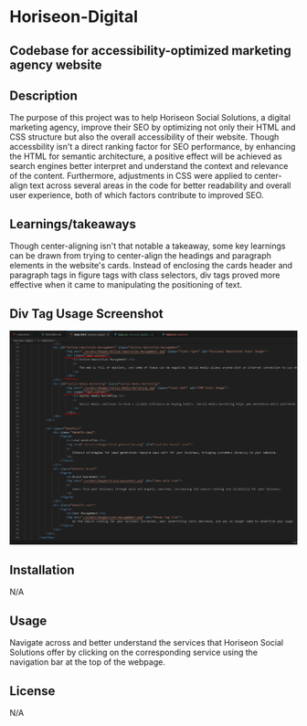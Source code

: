 # Horiseon-Digital
## Codebase for accessibility-optimized marketing agency website

## Description
The purpose of this project was to help Horiseon Social Solutions, a digital marketing agency, improve their SEO by optimizing not only their HTML and CSS structure but also the overall accessibility of their website. Though accessbility isn't a direct ranking factor for SEO performance, by enhancing the HTML for semantic architecture, a positive effect will be achieved as search engines better interpret and understand the context and relevance of the content. Furthermore, adjustments in CSS were applied to center-align text across several areas in the code for better readability and overall user experience, both of which factors contribute to improved SEO.

## Learnings/takeaways
Though center-aligning isn't that notable a takeaway, some key learnings can be drawn from trying to center-align the headings and paragraph elements in the website's cards. Instead of enclosing the cards header and paragraph tags in figure tags with class selectors, div tags proved more effective when it came to manipulating the positioning of text. 

## Div Tag Usage Screenshot
![alt text](assets/images/screenshot.PNG)
        
## Installation
N/A

## Usage 
Navigate across and better understand the services that Horiseon Social Solutions offer by clicking on the corresponding service using the navigation bar at the top of the webpage.

## License
N/A
